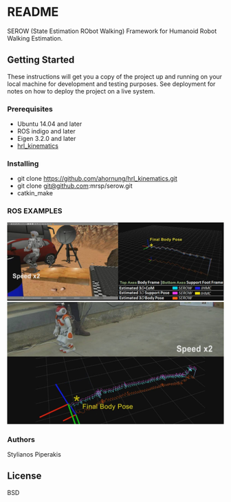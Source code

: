 # README
SEROW (State Estimation RObot Walking) Framework for Humanoid Robot Walking Estimation.

## Getting Started
These instructions will get you a copy of the project up and running on your local machine for development and testing purposes. See deployment for notes on how to deploy the project on a live system.

### Prerequisites
* Ubuntu 14.04 and later
* ROS indigo and later
* Eigen 3.2.0 and later
* [hrl_kinematics](http://wiki.ros.org/hrl_kinematics) 

### Installing
* git clone https://github.com/ahornung/hrl_kinematics.git
* git clone git@github.com:mrsp/serow.git
* catkin_make


### ROS EXAMPLES
![valk](img/valk.jpg)
![nao](img/nao.jpg)

### Authors
Stylianos Piperakis 
## License
BSD 
